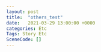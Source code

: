```yaml
---
layout: post
title:  "others_test"
date:   2021-03-29 13:00:00 +0000
categories: Etc
Tags: Story Etc
SceneCode: []
---
```

